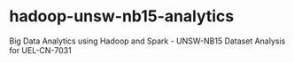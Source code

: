 # hadoop-unsw-nb15-analytics
Big Data Analytics using Hadoop and Spark - UNSW-NB15 Dataset Analysis for UEL-CN-7031
